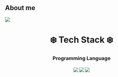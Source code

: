 ## About me

<img src="https://capsule-render.vercel.app/api?type=waving&color=FFA7A7&height=200&section=header&text=bookstar's%20github!&fontSize=45&&fontAlignY=35&fontColor=FFFFFF" />


<h1 align="middle"> ❄️ Tech Stack ❄️ </h1>
<h3 align="middle"> Programming Language </h3>
<h4 align="middle"> <img src="https://img.shields.io/badge/c-FF00DD?style=for-the-badge&logo=C&logoColor=white"> <img src="https://img.shields.io/badge/c++-BCE55C?style=for-the-badge&logo=cplusplus&logoColor=white"> <img src="https://img.shields.io/badge/python-FFBB00?style=for-the-badge&logo=pythons&logoColor=white"></h4>
<!--
**bookstar7/bookstar7** is a ✨ _special_ ✨ repository because its `README.md` (this file) appears on your GitHub profile.

Here are some ideas to get you started:

- 🔭 I’m currently working on ...
- 🌱 I’m currently learning ...
- 👯 I’m looking to collaborate on ...
- 🤔 I’m looking for help with ...
- 💬 Ask me about ...
- 📫 How to reach me: ...
- 😄 Pronouns: ...
- ⚡ Fun fact: ...
-->
